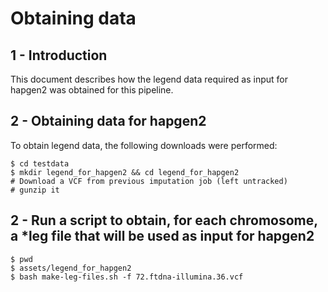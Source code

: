 # Obtaining data 

## 1 - Introduction

This document describes how the legend data required as input for hapgen2 was obtained for this pipeline.

## 2 - Obtaining data for hapgen2

To obtain legend data, the following downloads were performed:

```
$ cd testdata
$ mkdir legend_for_hapgen2 && cd legend_for_hapgen2
# Download a VCF from previous imputation job (left untracked)
# gunzip it
```

## 2 - Run a script to obtain, for each chromosome, a *leg file that will be used as input for hapgen2

```
$ pwd
$ assets/legend_for_hapgen2
$ bash make-leg-files.sh -f 72.ftdna-illumina.36.vcf
```




